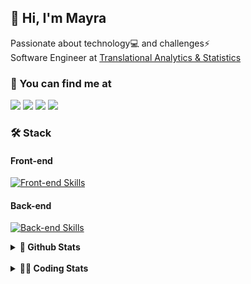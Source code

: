 ## 👋 Hi, I'm Mayra

Passionate about technology💻 and challenges⚡  
Software Engineer at [Translational Analytics & Statistics](https://www.trans-stat.com/)

### 💬 You can find me at

<a href="https://mayra.dev" target="_blank" rel="noopener"><img src="https://img.shields.io/badge/-mayra.dev-005FED?style=flat&logo=Google-chrome&logoColor=white"/></a>
<a href="https://linkedin.com/in/mayraamaral" target="_blank" rel="noopener"><img src="https://img.shields.io/badge/-/mayraamaral-0077B5?style=flat&logo=Linkedin&logoColor=white"/></a>
<a href="mailto:mayra@mayra.dev" target="_blank" rel="noopener"><img src="https://img.shields.io/badge/-mayra@mayra.dev-D14836?style=flat&logo=Gmail&logoColor=white"/></a>
<a href="" target="_blank" rel="noopener"><img src="https://img.shields.io/badge/-mayraamaral-7289DA?style=flat&logo=Discord&logoColor=white"/></a>

### 🛠️ Stack
#### Front-end

[![Front-end Skills](https://skillicons.dev/icons?i=react,next,angular,redux,styledcomponents,html,css,sass,js,ts,figma)](https://skillicons.dev)
#### Back-end

[![Back-end Skills](https://skillicons.dev/icons?i=nodejs,ts,aws,java,spring,postgres,mysql,git,linux,bash,docker,jenkins)](https://skillicons.dev)
  

<details>
    <summary><strong>📌 Github Stats</strong></summary>
    <br />
    <div align="center">
        <table>
      <td><img height="160em" src="https://github-readme-stats.vercel.app/api?username=mayraamaral&show_icons=true&theme=algolia&hide_border=true&hide=stars&count_private=true" alt="Readme stats"></td>
      <td><img height="160em" src="https://github-readme-stats.vercel.app/api/top-langs/?username=mayraamaral&&layout=compact&&theme=algolia&hide_border=true&langs_count=6" alt="Language stats"></td>
       </table>
  </div> 
    

  <p align="center">
    <img src="https://github-readme-streak-stats.herokuapp.com?user=mayraamaral&theme=dark&hide_border=true&date_format=j%20M%5B%20Y%5D&locale=pt-br&background=050F2C&ring=0195DD&fire=23AA7D&currStreakLabel=23AA7D" alt="Streak stats">
  </p> 
</details>

<br />

<details>
  <summary><strong>👩‍💻 Coding Stats</strong></summary>
  <br />
  
  <!--START_SECTION:waka-->
![Code Time](http://img.shields.io/badge/Code%20Time-985%20hrs%2016%20mins-blue)

**🐱 My GitHub Data** 

> 📦 640.8 kB Used in GitHub's Storage 
 > 
> 🏆 748 Contributions in the Year 2025
 > 
> 🚫 Not Opted to Hire
 > 
> 📜 66 Public Repositories 
 > 
> 🔑 35 Private Repositories 
 > 
**I'm an Early 🐤** 

```text
🌞 Morning                772 commits         ███░░░░░░░░░░░░░░░░░░░░░░   12.12 % 
🌆 Daytime                3460 commits        ██████████████░░░░░░░░░░░   54.33 % 
🌃 Evening                1801 commits        ███████░░░░░░░░░░░░░░░░░░   28.28 % 
🌙 Night                  335 commits         █░░░░░░░░░░░░░░░░░░░░░░░░   05.26 % 
```
📅 **I'm Most Productive on Wednesday** 

```text
Monday                   1146 commits        ████░░░░░░░░░░░░░░░░░░░░░   18.00 % 
Tuesday                  1134 commits        ████░░░░░░░░░░░░░░░░░░░░░   17.81 % 
Wednesday                1313 commits        █████░░░░░░░░░░░░░░░░░░░░   20.62 % 
Thursday                 1023 commits        ████░░░░░░░░░░░░░░░░░░░░░   16.06 % 
Friday                   1001 commits        ████░░░░░░░░░░░░░░░░░░░░░   15.72 % 
Saturday                 311 commits         █░░░░░░░░░░░░░░░░░░░░░░░░   04.88 % 
Sunday                   440 commits         ██░░░░░░░░░░░░░░░░░░░░░░░   06.91 % 
```


📊 **This Week I Spent My Time On** 

```text
🕑︎ Time Zone: America/Sao_Paulo

💬 Programming Languages: 
TypeScript               7 hrs 39 mins       ████████████████████████░   97.36 % 
Other                    11 mins             █░░░░░░░░░░░░░░░░░░░░░░░░   02.49 % 
CSS                      0 secs              ░░░░░░░░░░░░░░░░░░░░░░░░░   00.16 % 

🔥 Editors: 
Cursor                   7 hrs 51 mins       █████████████████████████   100.00 % 

💻 Operating System: 
Linux                    7 hrs 51 mins       █████████████████████████   100.00 % 
```

**I Mostly Code in Java** 

```text
Java                     118 repos           ███████░░░░░░░░░░░░░░░░░░   28.57 % 
JavaScript               92 repos            ██████░░░░░░░░░░░░░░░░░░░   22.28 % 
TypeScript               77 repos            █████░░░░░░░░░░░░░░░░░░░░   18.64 % 
Python                   3 repos             ░░░░░░░░░░░░░░░░░░░░░░░░░   00.73 % 
PHP                      2 repos             ░░░░░░░░░░░░░░░░░░░░░░░░░   00.48 % 
```




 Last Updated on 13/09/2025 19:10:02 UTC
<!--END_SECTION:waka-->

</details>
